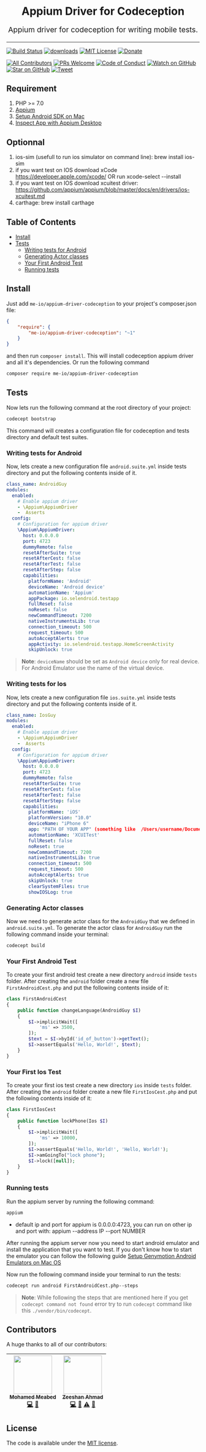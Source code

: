 <h1 align="center">
  Appium Driver for Codeception 
</h1>
<p align="center" style="font-size: 1.2rem;">Appium driver for codeception for writing mobile tests.</p>

<hr />

[![Build Status][build-badge]][build]
[![downloads][downloads-badge]][downloads]
[![MIT License][license-badge]][license]
[![Donate][donate-badge]][donate]

[![All Contributors](https://img.shields.io/badge/all_contributors-2-orange.svg?style=flat-square)](#contributors)
[![PRs Welcome][prs-badge]][prs]
[![Code of Conduct][coc-badge]][coc]
[![Watch on GitHub][github-watch-badge]][github-watch]
[![Star on GitHub][github-star-badge]][github-star]
[![Tweet][twitter-badge]][twitter]

## Requirement

1. PHP >= 7.0
2. [Appium](http://appium.io/)
3. [Setup Android SDK on Mac](https://gist.github.com/agrcrobles/165ac477a9ee51198f4a870c723cd441)
4. [Inspect App with Appium Desktop](https://medium.com/@eliasnogueira/inspect-an-app-with-the-new-appium-desktop-8ce4dc9aa95c)

## Optionnal

1. ios-sim (usefull to run ios simulator on command line): 
   	brew install ios-sim
2. if you want test on IOS download xCode
	https://developer.apple.com/xcode/ OR run xcode-select --install
3. if you want test on IOS download xcuitest driver: 
   	https://github.com/appium/appium/blob/master/docs/en/drivers/ios-xcuitest.md
4. carthage: 
   	brew install carthage


## Table of Contents

* [Install](#install)
* [Tests](#tests)
  * [Writing tests for Android](#writing-tests-for-android)
  * [Generating Actor classes](#generating-actor-classes)
  * [Your First Android Test](#your-first-android-test)
  * [Running tests](#running-tests)

## Install

Just add `me-io/appium-driver-codeception` to your project's composer.json file:

```json
{
    "require": {
        "me-io/appium-driver-codeception": "~1"
    }
}
```

and then run `composer install`. This will install codeception appium driver and all it's dependencies. Or run the following command

```bash
composer require me-io/appium-driver-codeception
```

## Tests

Now lets run the following command at the root directory of your project:

```bash
codecept bootstrap
```

This command will creates a configuration file for codeception and tests directory and default test suites.

### Writing tests for Android

Now, lets create a new configuration file `android.suite.yml` inside tests directory and put the following contents inside of it.

```yml
class_name: AndroidGuy
modules:
  enabled:
    # Enable appium driver
    - \Appium\AppiumDriver 
    -  Asserts
  config:
    # Configuration for appium driver
    \Appium\AppiumDriver:
      host: 0.0.0.0
      port: 4723
      dummyRemote: false
      resetAfterSuite: true
      resetAfterCest: false
      resetAfterTest: false
      resetAfterStep: false
      capabilities:
        platformName: 'Android'
        deviceName: 'Android device'
        automationName: 'Appium'
        appPackage: io.selendroid.testapp
        fullReset: false
        noReset: false
        newCommandTimeout: 7200
        nativeInstrumentsLib: true
        connection_timeout: 500
        request_timeout: 500
        autoAcceptAlerts: true
        appActivity: io.selendroid.testapp.HomeScreenActivity
        skipUnlock: true
```

> **Note**: `deviceName` should be set as `Android device` only for real device. For Android Emulator use the name of the virtual device.


### Writing tests for Ios

Now, lets create a new configuration file `ios.suite.yml` inside tests directory and put the following contents inside of it.

```yml
class_name: IosGuy
modules:
  enabled:
    # Enable appium driver
    - \Appium\AppiumDriver
    -  Asserts
  config:
    # Configuration for appium driver
    \Appium\AppiumDriver:
      host: 0.0.0.0
      port: 4723
      dummyRemote: false
      resetAfterSuite: true
      resetAfterCest: false
      resetAfterTest: false
      resetAfterStep: false
      capabilities:
        platformName: 'iOS'
        platformVersion: "10.0"
        deviceName: "iPhone 6"
        app: "PATH OF YOUR APP" (something like  /Users/username/Documents/ios.app)
        automationName: 'XCUITest'
        fullReset: false
        noReset: true
        newCommandTimeout: 7200
        nativeInstrumentsLib: true
        connection_timeout: 500
        request_timeout: 500
        autoAcceptAlerts: true
        skipUnlock: true
        clearSystemFiles: true
        showIOSLog: true
```

### Generating Actor classes

Now we need to generate actor class for the  `AndroidGuy` that we defined in `android.suite.yml`. To generate the actor class for `AndroidGuy` run the following command inside your terminal:

```bash
codecept build
```

### Your First Android Test

To create your first android test create a new directory `android` inside `tests` folder. After creating the `android` folder create a new file `FirstAndroidCest.php` and put the following contents inside of it:

```php
class FirstAndroidCest
{
    public function changeLanguage(AndroidGuy $I)
    {
        $I->implicitWait([
            'ms' => 3500,
        ]);
        $text = $I->byId('id_of_button')->getText();
        $I->assertEquals('Hello, World!', $text);
    }
}
```

### Your First Ios Test

To create your first ios test create a new directory `ios` inside `tests` folder. After creating the `android` folder create a new file `FirstIosCest.php` and put the following contents inside of it:

```php
class FirstIosCest
{
    public function lockPhone(Ios $I)
    {
        $I->implicitWait([
            'ms' => 10000,
        ]);
        $I->assertEquals('Hello, World!', 'Hello, World!');
        $I->amGoingTo("lock phone");
        $I->lock([null]);
    }
}
```

### Running tests

Run the appium server by running the following command:

```bash
appium
```
- default ip and port for appium is 0.0.0.0:4723, you can run on other ip and port with:
 		appium --address IP --port NUMBER
 		
After running the appium server now you need to start android emulator and install the application that you want to test. If you don't know how to start the emulator you can follow the following guide [Setup Genymotion Android Emulators on Mac OS
](https://shankargarg.wordpress.com/2016/02/25/setup-genymotion-android-emulators-on-mac-os/)

Now run the following command inside your terminal to run the tests:

```bash
codecept run android FirstAndroidCest.php--steps
```

> **Note**: While following the steps that are mentioned here if you get `codecept command not found` error try to run `codecept` command like this `./vendor/bin/codecept`.

## Contributors

A huge thanks to all of our contributors:

<!-- ALL-CONTRIBUTORS-LIST:START - Do not remove or modify this section -->
<!-- prettier-ignore -->
| [<img src="https://avatars0.githubusercontent.com/u/45731?v=3" width="100px;"/><br /><sub><b>Mohamed Meabed</b></sub>](https://github.com/Meabed)<br />[💻](https://github.com/me-io/appium-driver-codeception/commits?author=Meabed "Code") [📢](#talk-Meabed "Talks") | [<img src="https://avatars2.githubusercontent.com/u/16267321?v=3" width="100px;"/><br /><sub><b>Zeeshan Ahmad</b></sub>](https://github.com/zeeshanu)<br />[💻](https://github.com/me-io/appium-driver-codeception/commits?author=zeeshanu "Code") [🐛](https://github.com/me-io/appium-driver-codeception/issues?q=author%3Azeeshanu "Bug reports") [⚠️](https://github.com/me-io/appium-driver-codeception/commits?author=zeeshanu "Tests") [📖](https://github.com/me-io/appium-driver-codeception/commits?author=zeeshanu "Documentation") |
| :---: | :---: |
<!-- ALL-CONTRIBUTORS-LIST:END -->


## License

The code is available under the [MIT license](LICENSE.md).

[build-badge]: https://img.shields.io/travis/me-io/appium-driver-codeception.svg?style=flat-square
[build]: https://travis-ci.org/me-io/appium-driver-codeception
[downloads-badge]: https://img.shields.io/packagist/dm/me-io/appium-driver-codeception.svg?style=flat-square
[downloads]: https://packagist.org/packages/me-io/appium-driver-codeception/stats
[license-badge]: https://img.shields.io/badge/license-MIT-brightgreen.svg?style=flat-square
[license]: https://github.com/me-io/appium-driver-codeception/blob/master/LICENSE.md
[prs-badge]: https://img.shields.io/badge/PRs-welcome-brightgreen.svg?style=flat-square
[prs]: http://makeapullrequest.com
[coc-badge]: https://img.shields.io/badge/code%20of-conduct-ff69b4.svg?style=flat-square
[coc]: https://github.com/me-io/appium-driver-codeception/blob/master/CODE_OF_CONDUCT.md
[github-watch-badge]: https://img.shields.io/github/watchers/me-io/appium-driver-codeception.svg?style=social
[github-watch]: https://github.com/me-io/appium-driver-codeception/watchers
[github-star-badge]: https://img.shields.io/github/stars/me-io/appium-driver-codeception.svg?style=social
[github-star]: https://github.com/me-io/appium-driver-codeception/stargazers
[twitter]: https://twitter.com/intent/tweet?text=Check%20out%20appium-driver-codeception!%20https://github.com/me-io/appium-driver-codeception%20%F0%9F%91%8D
[twitter-badge]: https://img.shields.io/twitter/url/https/github.com/me-io/appium-driver-codeception.svg?style=social
[donate-badge]: https://img.shields.io/badge/paypal-donate-179BD7.svg?style=flat-squares 
[donate]: https://www.paypal.me/meabed
